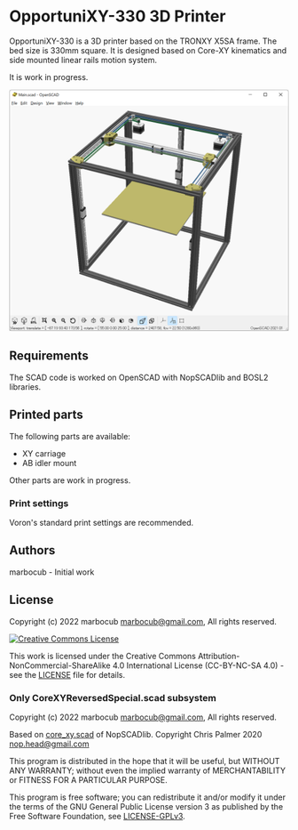 # OpportuniXY-330 3D Printer

OpportuniXY-330 is a 3D printer based on the TRONXY X5SA frame. The bed size is 330mm square. It is designed based on Core-XY kinematics and side mounted linear rails motion system.

It is work in progress.

![Image1](Images/image-001.png)

## Requirements

The SCAD code is worked on OpenSCAD with NopSCADlib and BOSL2 libraries.

## Printed parts

The following parts are available:

* XY carriage
* AB idler mount

Other parts are work in progress.

### Print settings

Voron's standard print settings are recommended.

## Authors

marbocub - Initial work

## License

Copyright (c) 2022 marbocub marbocub@gmail.com, All rights reserved.

<a rel="license" href="http://creativecommons.org/licenses/by-nc-sa/4.0/">
<img alt="Creative Commons License" style="border-width:0" src="https://i.creativecommons.org/l/by-nc-sa/4.0/88x31.png" /></a>

This work is licensed under the Creative Commons Attribution-NonCommercial-ShareAlike 4.0 International License (CC-BY-NC-SA 4.0) - see the [LICENSE](LICENSE) file for details.

### Only CoreXYReversedSpecial.scad subsystem

Copyright (c) 2022 marbocub marbocub@gmail.com, All rights reserved.

Based on [core_xy.scad](https://github.com/nophead/NopSCADlib/blob/master/utils/core_xy.scad) of NopSCADlib.
Copyright Chris Palmer 2020 nop.head@gmail.com

This program is distributed in the hope that it will be useful, but WITHOUT ANY WARRANTY; without even the implied warranty of MERCHANTABILITY or FITNESS FOR A PARTICULAR PURPOSE.

This program is free software; you can redistribute it and/or modify it under the terms of the GNU General Public License version 3 as published by the Free Software Foundation, see [LICENSE-GPLv3](LICENSE-GPLv3).
